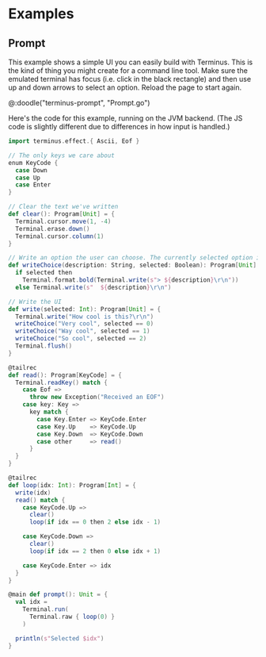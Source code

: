 # Examples

## Prompt

This example shows a simple UI you can easily build with Terminus. This is the kind of thing you might create for a command line tool. Make sure the emulated terminal has focus (i.e. click in the black rectangle) and then use up and down arrows to select an option. Reload the page to start again.

@:doodle("terminus-prompt", "Prompt.go")

Here's the code for this example, running on the JVM backend. (The JS code is slightly different due to differences in how input is handled.)

```scala 3
import terminus.effect.{ Ascii, Eof }

// The only keys we care about
enum KeyCode {
  case Down
  case Up
  case Enter
}

// Clear the text we've written
def clear(): Program[Unit] = {
  Terminal.cursor.move(1, -4)
  Terminal.erase.down()
  Terminal.cursor.column(1)
}

// Write an option the user can choose. The currently selected option is highlighted.
def writeChoice(description: String, selected: Boolean): Program[Unit] =
  if selected then
    Terminal.format.bold(Terminal.write(s"> ${description}\r\n"))
  else Terminal.write(s"  ${description}\r\n")

// Write the UI
def write(selected: Int): Program[Unit] = {
  Terminal.write("How cool is this?\r\n")
  writeChoice("Very cool", selected == 0)
  writeChoice("Way cool", selected == 1)
  writeChoice("So cool", selected == 2)
  Terminal.flush()
}

@tailrec
def read(): Program[KeyCode] = {
  Terminal.readKey() match {
    case Eof =>
      throw new Exception("Received an EOF")
    case key: Key =>
      key match {
        case Key.Enter => KeyCode.Enter
        case Key.Up    => KeyCode.Up
        case Key.Down  => KeyCode.Down
        case other     => read()
      }
  }
}

@tailrec
def loop(idx: Int): Program[Int] = {
  write(idx)
  read() match {
    case KeyCode.Up =>
      clear()
      loop(if idx == 0 then 2 else idx - 1)

    case KeyCode.Down =>
      clear()
      loop(if idx == 2 then 0 else idx + 1)

    case KeyCode.Enter => idx
  }
}

@main def prompt(): Unit = {
  val idx =
    Terminal.run(
      Terminal.raw { loop(0) }
    )

  println(s"Selected $idx")
}
```
